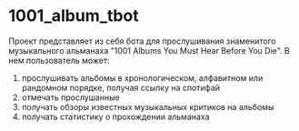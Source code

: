 # 1001_album_tbot
 
Проект представляет из себя бота для прослушивания знаменитого музыкального альманаха "1001 Albums You Must Hear Before You Die". 
В нем пользователь может: 
1) прослушивать альбомы в хронологическом, алфавитном или рандомном порядке, получая ссылку на спотифай
2) отмечать прослушанные
3) получать обзоры известных музыкальных критиков на альбомы
4) получать статистику о прохождении альманаха
